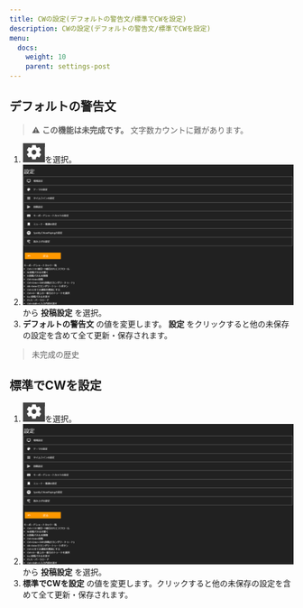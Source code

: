 ```yaml
---
title: CWの設定(デフォルトの警告文/標準でCWを設定)
description: CWの設定(デフォルトの警告文/標準でCWを設定)
menu:
  docs:
    weight: 10
    parent: settings-post
---
```



## デフォルトの警告文
>⚠ __この機能は未完成です。__ 文字数カウントに難があります。
1. ![settings1](https://raw.githubusercontent.com/cutls/TheDeskDocs/master/media/settings1.png)を選択。
1. ![settings2](https://raw.githubusercontent.com/cutls/TheDeskDocs/master/media/settings2.png)から __投稿設定__ を選択。
1.  __デフォルトの警告文__ の値を変更します。 __設定__ をクリックすると他の未保存の設定を含めて全て更新・保存されます。
>未完成の歴史

## 標準でCWを設定
1. ![settings1](https://raw.githubusercontent.com/cutls/TheDeskDocs/master/media/settings1.png)を選択。
1. ![settings2](https://raw.githubusercontent.com/cutls/TheDeskDocs/master/media/settings2.png)から __投稿設定__ を選択。
1.  __標準でCWを設定__ の値を変更します。クリックすると他の未保存の設定を含めて全て更新・保存されます。
